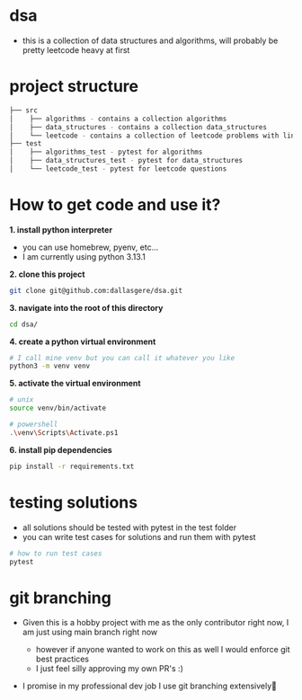 # dsa

- this is a collection of data structures and algorithms, will probably be pretty leetcode heavy at first

# project structure

```bash
├── src
│    ├── algorithms - contains a collection algorithms
│    ├── data_structures - contains a collection data_structures
│    └── leetcode - contains a collection of leetcode problems with links to the problem
├── test
│    ├── algorithms_test - pytest for algorithms
│    ├── data_structures_test - pytest for data_structures
│    └── leetcode_test - pytest for leetcode questions
```

# How to get code and use it?

**1. install python interpreter**

- you can use homebrew, pyenv, etc...
- I am currently using python 3.13.1

**2. clone this project**

```bash
git clone git@github.com:dallasgere/dsa.git
```

**3. navigate into the root of this directory**

```bash
cd dsa/
```

**4. create a python virtual environment**

```bash
# I call mine venv but you can call it whatever you like
python3 -m venv venv
```

**5. activate the virtual environment**

```bash
# unix
source venv/bin/activate

# powershell
.\venv\Scripts\Activate.ps1
```

**6. install pip dependencies**

```bash
pip install -r requirements.txt
```

# testing solutions

- all solutions should be tested with pytest in the test folder
- you can write test cases for solutions and run them with pytest

```bash
# how to run test cases
pytest
```

# git branching

- Given this is a hobby project with me as the only contributor right now, I am just using main branch right now

  - however if anyone wanted to work on this as well I would enforce git best practices
  - I just feel silly approving my own PR's :)

- I promise in my professional dev job I use git branching extensively🙈
